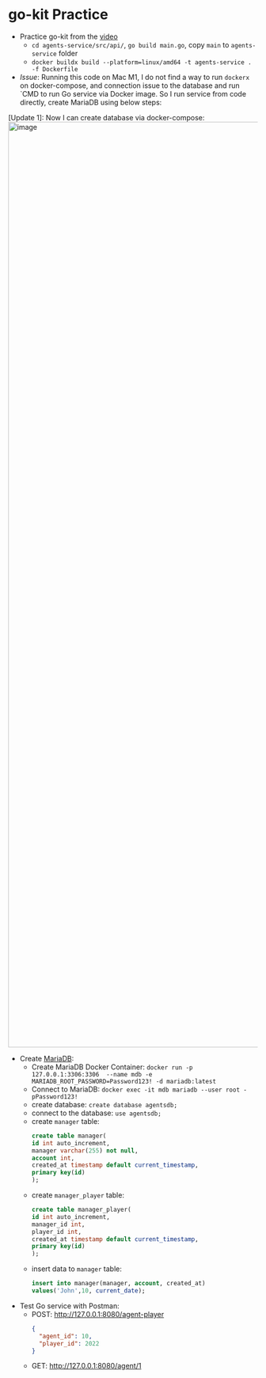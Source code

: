 # go-kit Practice

- Practice go-kit from the [video](https://www.youtube.com/watch?v=a462f8NvUvI&ab_channel=PacktVideo)
  - `cd agents-service/src/api/`, `go build main.go`, copy `main` to `agents-service` folder
  - `docker buildx build --platform=linux/amd64 -t agents-service . -f Dockerfile`
- *Issue*: Running this code on Mac M1, I do not find a way to run `dockerx` on docker-compose, and connection issue to the database and run `CMD
to run Go service via Docker image. So I run service from code directly, create MariaDB using below steps:

[Update 1]: Now I can create database via docker-compose:
<img width="1871" alt="image" src="https://user-images.githubusercontent.com/2937629/184545475-b9d6e340-5dfc-4705-8c31-53bee45b5dcf.png">


- Create [MariaDB](https://mariadb.com/resources/blog/get-started-with-mariadb-using-docker-in-3-steps/#:~:text=Execute%20the%20following%20to%20connect,mariadb%20%2D%2Duser%20root%20%2DpPassword123!&text=And%20that's%20it!,start%20using%20(querying)%20MariaDB.):
  - Create MariaDB Docker Container: `docker run -p 127.0.0.1:3306:3306  --name mdb -e MARIADB_ROOT_PASSWORD=Password123! -d mariadb:latest`
  - Connect to MariaDB: `docker exec -it mdb mariadb --user root -pPassword123!`
  - create database: `create database agentsdb;`
  - connect to the database: `use agentsdb;`
  - create `manager` table: 
    ```sql
    create table manager(
    id int auto_increment,
    manager varchar(255) not null,
    account int,
    created_at timestamp default current_timestamp,
    primary key(id)
    );
    ```
  - create `manager_player` table:
    ```sql
    create table manager_player(
    id int auto_increment,
    manager_id int,
    player_id int,
    created_at timestamp default current_timestamp,
    primary key(id)
    );
    ```
  - insert data to `manager` table:
    ```sql
    insert into manager(manager, account, created_at)
    values('John',10, current_date);
    ```
- Test Go service with Postman:
  - POST: http://127.0.0.1:8080/agent-player
     ```json lines
     {
       "agent_id": 10,
       "player_id": 2022
     }
     ```
  - GET: http://127.0.0.1:8080/agent/1
